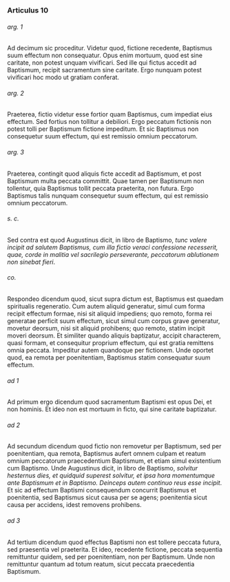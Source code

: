 ### Articulus 10

###### arg. 1
Ad decimum sic proceditur. Videtur quod, fictione recedente, Baptismus suum effectum non consequatur. Opus enim mortuum, quod est sine caritate, non potest unquam vivificari. Sed ille qui fictus accedit ad Baptismum, recipit sacramentum sine caritate. Ergo nunquam potest vivificari hoc modo ut gratiam conferat.

###### arg. 2
Praeterea, fictio videtur esse fortior quam Baptismus, cum impediat eius effectum. Sed fortius non tollitur a debiliori. Ergo peccatum fictionis non potest tolli per Baptismum fictione impeditum. Et sic Baptismus non consequetur suum effectum, qui est remissio omnium peccatorum.

###### arg. 3
Praeterea, contingit quod aliquis ficte accedit ad Baptismum, et post Baptismum multa peccata committit. Quae tamen per Baptismum non tollentur, quia Baptismus tollit peccata praeterita, non futura. Ergo Baptismus talis nunquam consequetur suum effectum, qui est remissio omnium peccatorum.

###### s. c.
Sed contra est quod Augustinus dicit, in libro de Baptismo, *tunc valere incipit ad salutem Baptismus, cum illa fictio veraci confessione recesserit, quae, corde in malitia vel sacrilegio perseverante, peccatorum ablutionem non sinebat fieri*.

###### co.
Respondeo dicendum quod, sicut supra dictum est, Baptismus est quaedam spiritualis regeneratio. Cum autem aliquid generatur, simul cum forma recipit effectum formae, nisi sit aliquid impediens; quo remoto, forma rei generatae perficit suum effectum, sicut simul cum corpus grave generatur, movetur deorsum, nisi sit aliquid prohibens; quo remoto, statim incipit moveri deorsum. Et similiter quando aliquis baptizatur, accipit characterem, quasi formam, et consequitur proprium effectum, qui est gratia remittens omnia peccata. Impeditur autem quandoque per fictionem. Unde oportet quod, ea remota per poenitentiam, Baptismus statim consequatur suum effectum.

###### ad 1
Ad primum ergo dicendum quod sacramentum Baptismi est opus Dei, et non hominis. Et ideo non est mortuum in ficto, qui sine caritate baptizatur.

###### ad 2
Ad secundum dicendum quod fictio non removetur per Baptismum, sed per poenitentiam, qua remota, Baptismus aufert omnem culpam et reatum omnium peccatorum praecedentium Baptismum, et etiam simul existentium cum Baptismo. Unde Augustinus dicit, in libro de Baptismo, *solvitur hesternus dies, et quidquid superest solvitur, et ipsa hora momentumque ante Baptismum et in Baptismo. Deinceps autem continuo reus esse incipit*. Et sic ad effectum Baptismi consequendum concurrit Baptismus et poenitentia, sed Baptismus sicut causa per se agens; poenitentia sicut causa per accidens, idest removens prohibens.

###### ad 3
Ad tertium dicendum quod effectus Baptismi non est tollere peccata futura, sed praesentia vel praeterita. Et ideo, recedente fictione, peccata sequentia remittuntur quidem, sed per poenitentiam, non per Baptismum. Unde non remittuntur quantum ad totum reatum, sicut peccata praecedentia Baptismum.

